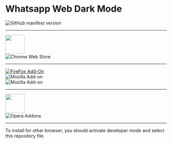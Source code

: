 # Whatsapp Web Dark Mode
![GitHub manifest version](https://img.shields.io/github/manifest-json/v/Cuberkam/Whatsapp_Web_Dark_Mode)</br>

---

[<img src="https://developer.chrome.com/webstore/images/ChromeWebStore_BadgeWBorder_v2_496x150.png" height="60"/>](https://chrome.google.com/webstore/detail/whatsapp-web-dark-mode/ojcikgbfamokjobgpbhimdkocindpjcc/related?utm_source=chrome-ntp-icon)
</br>
![Chrome Web Store](https://img.shields.io/chrome-web-store/users/ojcikgbfamokjobgpbhimdkocindpjcc)

---

[![FireFox Add-On](https://addons.cdn.mozilla.net/static/img/addons-buttons/AMO-button_1.png)](https://addons.mozilla.org/tr/firefox/addon/lunate-dark-mode/?src=search)</br>
![Mozilla Add-on](https://img.shields.io/amo/users/lunate-dark-mode)</br>
![Mozilla Add-on](https://img.shields.io/amo/dw/lunate-dark-mode)

---

[<img src="https://dev.opera.com/extensions/branding-guidelines/addons_206x58_en@2x.png" height="60"/>](https://addons.opera.com/tr/extensions/details/whatsapp-web-dark-mode/)
</br>
![Opera Addons](https://img.shields.io/badge/downloads-4k%2B-red)

---

To install for other browser, you should activate developer mode and select this repository file.

